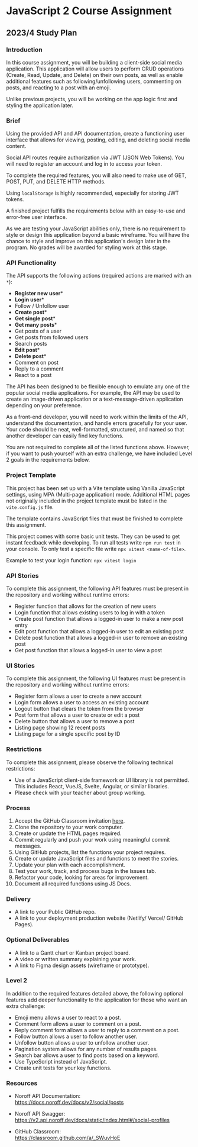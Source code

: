 # JavaScript 2 Course Assignment

## 2023/4 Study Plan

### Introduction

In this course assignment, you will be building a client-side social media application. This application will allow users to perform CRUD operations (Create, Read, Update, and Delete) on their own posts, as well as enable additional features such as following/unfollowing users, commenting on posts, and reacting to a post with an emoji.

Unlike previous projects, you will be working on the app logic first and styling the application later.

### Brief

Using the provided API and API documentation, create a functioning user interface that allows for viewing, posting, editing, and deleting social media content.

Social API routes require authorization via JWT (JSON Web Tokens). You will need to register an account and log in to access your token.

To complete the required features, you will also need to make use of GET, POST, PUT, and DELETE HTTP methods.

Using `localStorage` is highly recommended, especially for storing JWT tokens.

A finished project fulfills the requirements below with an easy-to-use and error-free user interface.

As we are testing your JavaScript abilities only, there is no requirement to style or design this application beyond a basic wireframe. You will have the chance to style and improve on this application's design later in the program. No grades will be awarded for styling work at this stage.

### API Functionality

The API supports the following actions (required actions are marked with an `*`):

- **Register new user**\*
- **Login user**\*
- Follow / Unfollow user
- **Create post**\*
- **Get single post**\*
- **Get many posts**\*
- Get posts of a user
- Get posts from followed users
- Search posts
- **Edit post**\*
- **Delete post**\*
- Comment on post
- Reply to a comment
- React to a post

The API has been designed to be flexible enough to emulate any one of the popular social media applications. For example, the API may be used to create an image-driven application or a text-message-driven application depending on your preference.

As a front-end developer, you will need to work within the limits of the API, understand the documentation, and handle errors gracefully for your user. Your code should be neat, well-formatted, structured, and named so that another developer can easily find key functions.

You are not required to complete all of the listed functions above. However, if you want to push yourself with an extra challenge, we have included Level 2 goals in the requirements below.

### Project Template

This project has been set up with a Vite template using Vanilla JavaScript settings, using MPA (Multi-page application) mode. Additional HTML pages not originally included in the project template must be listed in the `vite.config.js` file.

The template contains JavaScript files that must be finished to complete this assignment.

This project comes with some basic unit tests. They can be used to get instant feedback while developing. To run all tests write `npm run test` in your console. To only test a specific file write `npx vitest <name-of-file>`.

Example to test your login function: `npx vitest login`

### API Stories

To complete this assignment, the following API features must be present in the repository and working without runtime errors:

- Register function that allows for the creation of new users
- Login function that allows existing users to log in with a token
- Create post function that allows a logged-in user to make a new post entry
- Edit post function that allows a logged-in user to edit an existing post
- Delete post function that allows a logged-in user to remove an existing post
- Get post function that allows a logged-in user to view a post

### UI Stories

To complete this assignment, the following UI features must be present in the repository and working without runtime errors:

- Register form allows a user to create a new account
- Login form allows a user to access an existing account
- Logout button that clears the token from the browser
- Post form that allows a user to create or edit a post
- Delete button that allows a user to remove a post
- Listing page showing 12 recent posts
- Listing page for a single specific post by ID

### Restrictions

To complete this assignment, please observe the following technical restrictions:

- Use of a JavaScript client-side framework or UI library is not permitted. This includes React, VueJS, Svelte, Angular, or similar libraries.
- Please check with your teacher about group working.

### Process

1. Accept the GitHub Classroom invitation [here](https://classroom.github.com/a/_SWuvHoE).
2. Clone the repository to your work computer.
3. Create or update the HTML pages required.
4. Commit regularly and push your work using meaningful commit messages.
5. Using GitHub projects, list the functions your project requires.
6. Create or update JavaScript files and functions to meet the stories.
7. Update your plan with each accomplishment.
8. Test your work, track, and process bugs in the Issues tab.
9. Refactor your code, looking for areas for improvement.
10. Document all required functions using JS Docs.

### Delivery

- A link to your Public GitHub repo.
- A link to your deployment production website (Netlify/ Vercel/ GitHub Pages).

### Optional Deliverables

- A link to a Gantt chart or Kanban project board.
- A video or written summary explaining your work.
- A link to Figma design assets (wireframe or prototype).

### Level 2

In addition to the required features detailed above, the following optional features add deeper functionality to the application for those who want an extra challenge:

- Emoji menu allows a user to react to a post.
- Comment form allows a user to comment on a post.
- Reply comment form allows a user to reply to a comment on a post.
- Follow button allows a user to follow another user.
- Unfollow button allows a user to unfollow another user.
- Pagination system allows for any number of results pages.
- Search bar allows a user to find posts based on a keyword.
- Use TypeScript instead of JavaScript.
- Create unit tests for your key functions.

### Resources

- Noroff API Documentation:  
  https://docs.noroff.dev/docs/v2/social/posts

- Noroff API Swagger:  
  https://v2.api.noroff.dev/docs/static/index.html#/social-profiles

- GitHub Classroom:  
  https://classroom.github.com/a/_SWuvHoE
